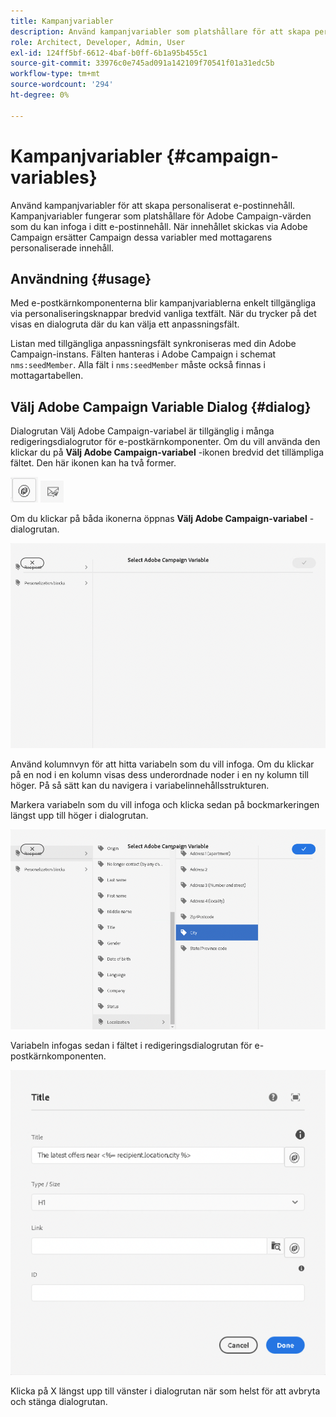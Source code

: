 ```yaml
---
title: Kampanjvariabler
description: Använd kampanjvariabler som platshållare för att skapa personaliserat e-postinnehåll.
role: Architect, Developer, Admin, User
exl-id: 124ff5bf-6612-4baf-b0ff-6b1a95b455c1
source-git-commit: 33976c0e745ad091a142109f70541f01a31edc5b
workflow-type: tm+mt
source-wordcount: '294'
ht-degree: 0%

---
```



# Kampanjvariabler {#campaign-variables}

Använd kampanjvariabler för att skapa personaliserat e-postinnehåll. Kampanjvariabler fungerar som platshållare för Adobe Campaign-värden som du kan infoga i ditt e-postinnehåll. När innehållet skickas via Adobe Campaign ersätter Campaign dessa variabler med mottagarens personaliserade innehåll.

## Användning {#usage}

Med e-postkärnkomponenterna blir kampanjvariablerna enkelt tillgängliga via personaliseringsknappar bredvid vanliga textfält. När du trycker på det visas en dialogruta där du kan välja ett anpassningsfält.

Listan med tillgängliga anpassningsfält synkroniseras med din Adobe Campaign-instans. Fälten hanteras i Adobe Campaign i schemat `nms:seedMember`. Alla fält i `nms:seedMember` måste också finnas i mottagartabellen.

## Välj Adobe Campaign Variable Dialog {#dialog}

Dialogrutan Välj Adobe Campaign-variabel är tillgänglig i många redigeringsdialogrutor för e-postkärnkomponenter. Om du vill använda den klickar du på **Välj Adobe Campaign-variabel** -ikonen bredvid det tillämpliga fältet. Den här ikonen kan ha två former.

![Adobe Campaign](/help/email/assets/campaign-button.png)
![Välj Adobe Campaign Variable-ikon](/help/email/assets/select-adobe-campaign-variable-icon.png)

Om du klickar på båda ikonerna öppnas **Välj Adobe Campaign-variabel** -dialogrutan.

![Dialogrutan Välj Adobe Campaign-variabel](assets/select-campaign-variable-dialog.png)

Använd kolumnvyn för att hitta variabeln som du vill infoga. Om du klickar på en nod i en kolumn visas dess underordnade noder i en ny kolumn till höger. På så sätt kan du navigera i variabelinnehållsstrukturen.

Markera variabeln som du vill infoga och klicka sedan på bockmarkeringen längst upp till höger i dialogrutan.

![Adobe Campaign Variable har valts](assets/select-campaign-variable-dialog-selected.png)

Variabeln infogas sedan i fältet i redigeringsdialogrutan för e-postkärnkomponenten.

![Kampanjvariabel infogad i redigeringsdialogrutan](assets/campaign-variable.png)

Klicka på X längst upp till vänster i dialogrutan när som helst för att avbryta och stänga dialogrutan.
